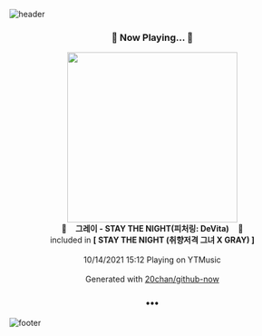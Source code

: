 ![header](https://capsule-render.vercel.app/api?type=wave&height=170&section=header&text=Hi.%20I'm%20SHIFT&fontColor=090707&fontAlignX=45&fontAlignY=65&fontSize=100)

<h3 align="center">🎵 Now Playing... 🎵</h3>
<p align="center">
  <a href="https://music.youtube.com/watch?v=zjl25IOfVP8">
    <img width="300" src="https://lh3.googleusercontent.com/iDYvLg8xr6Mk6WCT9TMAC3TcDtzzx5zcPIGkSxQnjxkyRtL1kpDRLWgsRdz3XoWNvBQdZA3nvbXuDQJOdQ">
  </a>
  <br>
  🎵&nbsp&nbsp&nbsp <b>그레이 - STAY THE NIGHT(피처링: DeVita)</b> &nbsp&nbsp&nbsp🎵
  <br>
  included in <b>[ STAY THE NIGHT (취향저격 그녀 X GRAY) ]</b>
  
  <br />
  <br />
  10/14/2021 15:12 Playing on YTMusic
  <br />
  <br />
  Generated with <a href="https://github.com/20chan/github-now">20chan/github-now</a>
</p>

<h3 align="center">•••</h3>

![footer](https://capsule-render.vercel.app/api?type=wave&height=150&section=footer)
